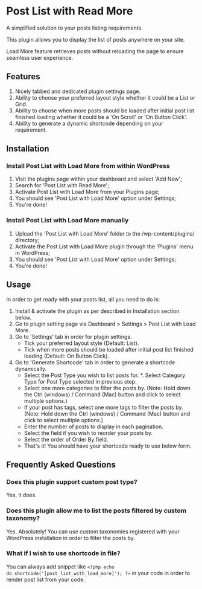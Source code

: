 # Post List with Read More
A simplified solution to your posts listing requirements.

This plugin allows you to display the list of posts anywhere on your site.

Load More feature retrieves posts without reloading the page to ensure seamless user experience.

## Features
1. Nicely tabbed and dedicated plugin settings page.
1. Ability to choose your preferred layout style whether it could be a List or Grid.
1. Ability to choose when more posts should be loaded after initial post list finished loading whether it could be a 'On Scroll' or 'On Button Click'.
1. Ability to generate a dynamic shortcode depending on your requirement.

## Installation

### Install Post List with Load More from within WordPress

1. Visit the plugins page within your dashboard and select 'Add New';
1. Search for 'Post List with Read More';
1. Activate Post List with Load More from your Plugins page;
1. You should see 'Post List with Load More' option under Settings;
1. You're done!

### Install Post List with Load More manually

1. Upload the 'Post List with Load More' folder to the /wp-content/plugins/ directory;
1. Activate the Post List with Load More plugin through the 'Plugins' menu in WordPress;
1. You should see 'Post List with Load More' option under Settings;
1. You're done!

## Usage

In order to get ready with your posts list, all you need to do is:

1. Install & activate the plugin as per described in Installation section below.
1. Go to plugin setting page via Dashboard > Settings > Post List with Load More.
1. Go to 'Settings' tab in order for plugin settings.
   - Tick your preferred layout style (Default: List).
   - Tick when more posts should be loaded after initial post list finished loading (Default: On Button Click).
1. Go to 'Generate Shortcode' tab in order to generate a shortcode dynamically.
   - Select the Post Type you wish to list posts for.
   *. Select Category Type for Post Type selected in previous step.
   - Select one more categories to filter the posts by. (Note: Hold down the Ctrl (windows) / Command (Mac) button and click to select multiple options.)
   - If your post has tags, select one more tags to filter the posts by. (Note: Hold down the Ctrl (windows) / Command (Mac) button and click to select multiple options.)
   - Enter the number of posts to display in each pagination.
   - Select the field if you wish to reorder your posts by.
   - Select the order of Order By field.
   - That's it! You should have your shortcode ready to use below form.

## Frequently Asked Questions

### Does this plugin support custom post type?
Yes, it does.

### Does this plugin allow me to list the posts filtered by custom taxonomy?
Yes. Absolutely! You can use custom taxonomies registered with your WordPress installation in order to filter the posts by.

### What if I wish to use shortcode in file?
You can always add snippet like `<?php echo do_shortcode('[post_list_with_load_more]'); ?>` in your code in order to render post list from your code.

